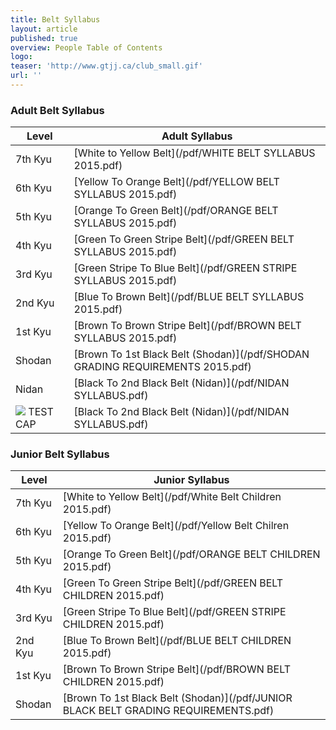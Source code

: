 ```yaml
---
title: Belt Syllabus
layout: article
published: true
overview: People Table of Contents
logo:
teaser: 'http://www.gtjj.ca/club_small.gif'
url: ''
---
```


### Adult Belt Syllabus

| Level | Adult Syllabus
|-------|--------|
| 7th Kyu | [White to Yellow Belt](/pdf/WHITE BELT SYLLABUS 2015.pdf) |
| 6th Kyu | [Yellow To Orange Belt](/pdf/YELLOW BELT SYLLABUS 2015.pdf) |
| 5th Kyu | [Orange To Green Belt](/pdf/ORANGE BELT SYLLABUS 2015.pdf) |
| 4th Kyu | [Green To Green Stripe Belt](/pdf/GREEN BELT SYLLABUS 2015.pdf) |
| 3rd Kyu | [Green Stripe To Blue Belt](/pdf/GREEN STRIPE SYLLABUS 2015.pdf) |
| 2nd Kyu | [Blue To Brown Belt](/pdf/BLUE BELT SYLLABUS 2015.pdf) |
| 1st Kyu | [Brown To Brown Stripe Belt](/pdf/BROWN BELT SYLLABUS 2015.pdf) |
| Shodan | [Brown To 1st Black Belt (Shodan)](/pdf/SHODAN GRADING REQUIREMENTS 2015.pdf) |
| Nidan | [Black To 2nd Black Belt (Nidan)](/pdf/NIDAN SYLLABUS.pdf) |
| ![](/image/black.png) TEST CAP| [Black To 2nd Black Belt (Nidan)](/pdf/NIDAN SYLLABUS.pdf) |

### Junior Belt Syllabus

| Level | Junior Syllabus
|-------|--------|
| 7th Kyu | [White to Yellow Belt](/pdf/White Belt Children 2015.pdf) |
| 6th Kyu | [Yellow To Orange Belt](/pdf/Yellow Belt Chilren 2015.pdf) |
| 5th Kyu | [Orange To Green Belt](/pdf/ORANGE BELT CHILDREN 2015.pdf) |
| 4th Kyu | [Green To Green Stripe Belt](/pdf/GREEN BELT CHILDREN 2015.pdf) |
| 3rd Kyu | [Green Stripe To Blue Belt](/pdf/GREEN STRIPE CHILDREN 2015.pdf) |
| 2nd Kyu | [Blue To Brown Belt](/pdf/BLUE BELT CHILDREN 2015.pdf) |
| 1st Kyu | [Brown To Brown Stripe Belt](/pdf/BROWN BELT CHILDREN 2015.pdf) |
| Shodan | [Brown To 1st Black Belt (Shodan)](/pdf/JUNIOR BLACK BELT GRADING REQUIREMENTS.pdf) |
